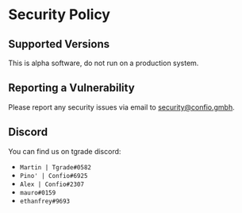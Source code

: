 # Security Policy

## Supported Versions

This is alpha software, do not run on a production system.


## Reporting a Vulnerability

Please report any security issues via email to security@confio.gmbh. 

## Discord  
You can find us on tgrade discord:

* `Martin | Tgrade#0582`
* `Pino' | Confio#6925`
* `Alex | Confio#2307`
* `mauro#0159`
* `ethanfrey#9693`